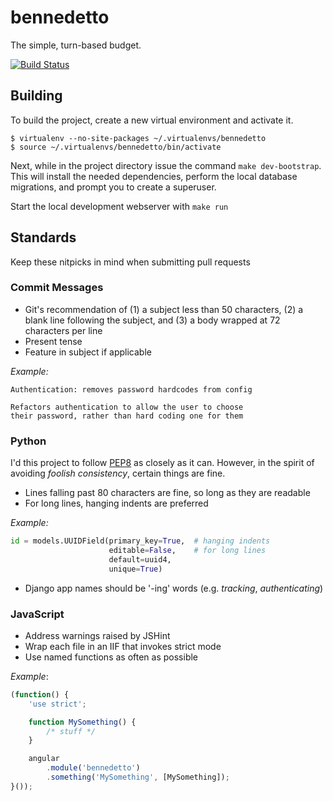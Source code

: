# bennedetto

The simple, turn-based budget.

[![Build Status](https://travis-ci.org/arecker/bennedetto.svg)](https://travis-ci.org/arecker/bennedetto)

## Building

To build the project, create a new virtual environment and activate it.

    $ virtualenv --no-site-packages ~/.virtualenvs/bennedetto
    $ source ~/.virtualenvs/bennedetto/bin/activate

Next, while in the project directory issue the command `make dev-bootstrap`.  This will install the needed dependencies, perform the local database migrations, and prompt you to create a superuser.

Start the local development webserver with `make run`

## Standards

Keep these nitpicks in mind when submitting pull requests

### Commit Messages

* Git's recommendation of (1) a subject less than 50 characters, (2) a blank line following the subject, and (3) a body wrapped at 72 characters per line
* Present tense
* Feature in subject if applicable

_Example:_

    Authentication: removes password hardcodes from config

    Refactors authentication to allow the user to choose
    their password, rather than hard coding one for them

### Python

I'd this project to follow [PEP8](https://www.python.org/dev/peps/pep-0008/) as closely as it can.  However, in the spirit of avoiding _foolish consistency_, certain things are fine.

* Lines falling past 80 characters are fine, so long as they are readable
* For long lines, hanging indents are preferred

_Example:_

```python
id = models.UUIDField(primary_key=True,  # hanging indents
                      editable=False,    # for long lines
                      default=uuid4,
                      unique=True)
```

* Django app names should be '-ing' words (e.g. _tracking_, _authenticating_)

### JavaScript

* Address warnings raised by JSHint
* Wrap each file in an IIF that invokes strict mode
* Use named functions as often as possible

_Example_:

```javascript
(function() {
    'use strict';

    function MySomething() {
        /* stuff */
    }

    angular
        .module('bennedetto')
        .something('MySomething', [MySomething]);
}());
```
